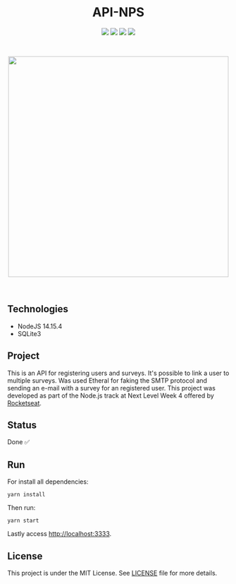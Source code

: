 <h1 align="center">
    API-NPS
</h1>

<p align="center">
    <img src="https://img.shields.io/github/license/isabellanunes/api-nps?style=flat-square" />
    <img src="https://img.shields.io/github/languages/count/isabellanunes/api-nps?style=flat-square" />
    <img src="https://img.shields.io/github/repo-size/isabellanunes/api-nps?style=flat-square" />
    <img src="https://img.shields.io/github/last-commit/isabellanunes/api-nps?style=flat-square" />
</p>

<br />

<p align="center">
    <img src=".readme/screenshot.png" width = "500px" />
</p>

<br />

## Technologies
- NodeJS 14.15.4
- SQLite3

## Project
This is an API for registering users and surveys. It's possible to link a user to multiple surveys. Was used Etheral for faking the SMTP protocol and sending an e-mail with a survey for an registered user. This project was developed as part of the Node.js track at Next Level Week 4 offered by [Rocketseat](https://rocketseat.com.br/).

## Status
Done ✅

## Run
For install all dependencies:

```
yarn install
```

Then run:

```
yarn start
```

Lastly access [http://localhost:3333](http://localhost:3333).

## License
This project is under the MIT License. See [LICENSE](/LICENSE.md) file for more details.